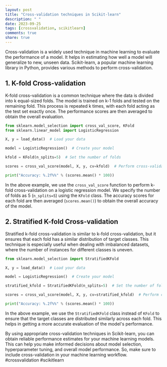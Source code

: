 ```yaml
---
layout: post
title: "Cross-validation techniques in Scikit-learn"
description: " "
date: 2023-09-25
tags: [crossvalidation, scikitlearn]
comments: true
share: true
---
```


Cross-validation is a widely used technique in machine learning to evaluate the performance of a model. It helps in estimating how well a model will generalize to new, unseen data. Scikit-learn, a popular machine learning library in Python, provides various methods to perform cross-validation.

## 1. K-fold Cross-validation

K-fold cross-validation is a common technique where the data is divided into k equal-sized folds. The model is trained on k-1 folds and tested on the remaining fold. This process is repeated k times, with each fold acting as the test set exactly once. The performance scores are then averaged to obtain the overall evaluation.

```python
from sklearn.model_selection import cross_val_score, KFold
from sklearn.linear_model import LogisticRegression

X, y = load_data()  # Load your data

model = LogisticRegression()  # Create your model

kfold = KFold(n_splits=5)  # Set the number of folds

scores = cross_val_score(model, X, y, cv=kfold)  # Perform cross-validation

print("Accuracy: %.2f%%" % (scores.mean() * 100))
```

In the above example, we use the `cross_val_score` function to perform k-fold cross-validation on a logistic regression model. We specify the number of folds as 5 (`n_splits=5`) using the `KFold` class. The accuracy scores for each fold are then averaged (`scores.mean()`) to obtain the overall accuracy of the model.

## 2. Stratified K-fold Cross-validation

Stratified k-fold cross-validation is similar to k-fold cross-validation, but it ensures that each fold has a similar distribution of target classes. This technique is especially useful when dealing with imbalanced datasets, where the number of instances for different classes is uneven.

```python
from sklearn.model_selection import StratifiedKFold

X, y = load_data()  # Load your data

model = LogisticRegression()  # Create your model

stratified_kfold = StratifiedKFold(n_splits=5)  # Set the number of folds

scores = cross_val_score(model, X, y, cv=stratified_kfold)  # Perform cross-validation

print("Accuracy: %.2f%%" % (scores.mean() * 100))
```

In the above example, we use the `StratifiedKFold` class instead of `KFold` to ensure that the target classes are distributed similarly across each fold. This helps in getting a more accurate evaluation of the model's performance.

By using appropriate cross-validation techniques in Scikit-learn, you can obtain reliable performance estimates for your machine learning models. This can help you make informed decisions about model selection, hyperparameter tuning, and overall model performance. So, make sure to include cross-validation in your machine learning workflow. #crossvalidation #scikitlearn